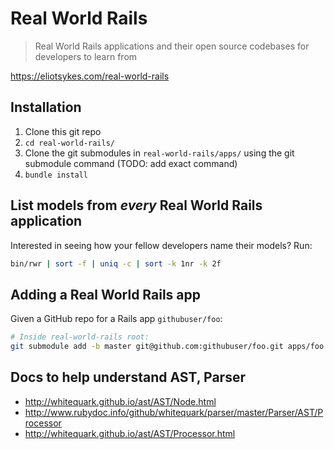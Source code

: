 # Real World Rails

> Real World Rails applications and their open source codebases for developers to learn from

https://eliotsykes.com/real-world-rails

## Installation

1. Clone this git repo
2. `cd real-world-rails/`
3. Clone the git submodules in `real-world-rails/apps/` using the git submodule command (TODO: add exact command)
4. `bundle install`


## List models from *every* Real World Rails application

Interested in seeing how your fellow developers name their models? Run:

```bash
bin/rwr | sort -f | uniq -c | sort -k 1nr -k 2f
```



## Adding a Real World Rails app

Given a GitHub repo for a Rails app `githubuser/foo`:

```bash
# Inside real-world-rails root:
git submodule add -b master git@github.com:githubuser/foo.git apps/foo
```


## Docs to help understand AST, Parser

- http://whitequark.github.io/ast/AST/Node.html
- http://www.rubydoc.info/github/whitequark/parser/master/Parser/AST/Processor
- http://whitequark.github.io/ast/AST/Processor.html